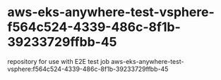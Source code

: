 # aws-eks-anywhere-test-vsphere-f564c524-4339-486c-8f1b-39233729ffbb-45
repository for use with E2E test job aws-eks-anywhere-test-vsphere:f564c524-4339-486c-8f1b-39233729ffbb-45

